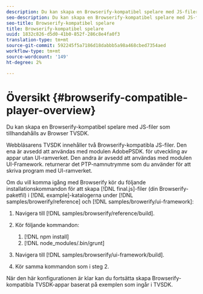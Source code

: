 ```yaml
---
description: Du kan skapa en Browserify-kompatibel spelare med JS-filer som tillhandahålls av Browser TVSDK.
seo-description: Du kan skapa en Browserify-kompatibel spelare med JS-filer som tillhandahålls av Browser TVSDK.
seo-title: Browserify-kompatibel spelare
title: Browserify-kompatibel spelare
uuid: 1832c826-d5d0-41b0-852f-286c8e4fa0f3
translation-type: tm+mt
source-git-commit: 592245f5a7186d18dabbb5a98a468cbed7354aed
workflow-type: tm+mt
source-wordcount: '149'
ht-degree: 2%

---
```



# Översikt {#browserify-compatible-player-overview}

Du kan skapa en Browserify-kompatibel spelare med JS-filer som tillhandahålls av Browser TVSDK.

Webbläsarens TVSDK innehåller två Browserify-kompatibla JS-filer. Den ena är avsedd att användas med modulen AdobePSDK. för utveckling av appar utan UI-ramverket. Den andra är avsedd att användas med modulen UI-Framework. returnerar det PTP-namnutrymme som du använder för att skriva program med UI-ramverket.

Om du vill komma igång med Browserify kör du följande installationskommandon för att skapa [!DNL final.js]-filer (din Browserify-paketfil) i [!DNL example]-katalogerna under [!DNL samples/browerify/reference] och [!DNL samples/browerify/ui-framework]:

1. Navigera till [!DNL samples/browserify/reference/build].
1. Kör följande kommandon:

   1. [!DNL npm install]
   1. [!DNL node_modules/.bin/grunt]

1. Navigera till [!DNL samples/browserify/ui-framework/build].
1. Kör samma kommandon som i steg 2.

När den här konfigurationen är klar kan du fortsätta skapa Browserify-kompatibla TVSDK-appar baserat på exemplen som ingår i TVSDK.
